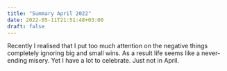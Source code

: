 ```yaml
---
title: "Summary April 2022"
date: 2022-05-11T21:51:48+03:00
draft: false
---
```

Recently I realised that I put too much attention on the negative things completely ignoring big and small wins. As a
result life seems like a never-ending misery. Yet I have a lot to celebrate. Just not in April.
